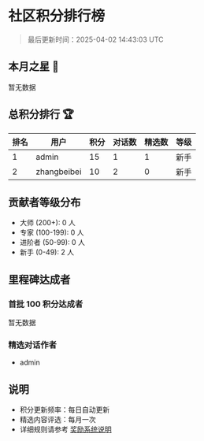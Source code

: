 # 社区积分排行榜

> 最后更新时间：2025-04-02 14:43:03 UTC

## 本月之星 🌟

暂无数据

## 总积分排行 🏆

| 排名 | 用户 | 积分 | 对话数 | 精选数 | 等级 |
|-----|------|-----|--------|--------|------|
| 1 | admin | 15 | 1 | 1 | 新手 |
| 2 | zhangbeibei | 10 | 2 | 0 | 新手 |

## 贡献者等级分布

- 大师 (200+): 0 人
- 专家 (100-199): 0 人
- 进阶者 (50-99): 0 人
- 新手 (0-49): 2 人

## 里程碑达成者

### 首批 100 积分达成者
暂无数据

### 精选对话作者
- admin

## 说明

- 积分更新频率：每日自动更新
- 精选内容评选：每月一次
- 详细规则请参考 [奖励系统说明](../REWARD_SYSTEM.md)
